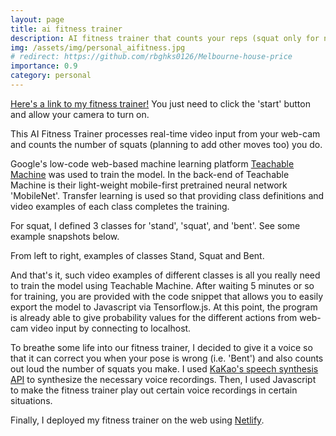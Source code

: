 ```yaml
---
layout: page
title: ai fitness trainer
description: AI fitness trainer that counts your reps (squat only for now) real-time from your webcam.
img: /assets/img/personal_aifitness.jpg
# redirect: https://github.com/rbghks0126/Melbourne-house-price
importance: 0.9
category: personal
---
```


<a href="https://mystifying-shannon-a5735f.netlify.app/">Here's a link to my fitness trainer!</a> You just need to click the 'start' button and allow your camera to turn on.

This AI Fitness Trainer processes real-time video input from your web-cam and counts the number of squats (planning to add other moves too) you do. 

Google's low-code web-based machine learning platform <a href="https://teachablemachine.withgoogle.com/">Teachable Machine</a> was used to train the model. In the back-end of Teachable Machine is their light-weight mobile-first  pretrained neural network 'MobileNet'. Transfer learning is used so that providing class definitions and video examples of each class completes the training.


For squat, I defined 3 classes for 'stand', 'squat', and 'bent'. See some example snapshots below.

<div class="row">
    <div class="col-sm mt-3 mt-md-0">
        <img class="img-fluid rounded z-depth-1" src="{{ '/assets/img/personal_AIsquat_stand.PNG' | relative_url }}" alt="" title="example image"/>
    </div>
    <div class="col-sm mt-3 mt-md-0">
        <img class="img-fluid rounded z-depth-1" src="{{ '/assets/img/personal_AIsquat_squat.PNG' | relative_url }}" alt="" title="example image"/>
    </div>
    <div class="col-sm mt-3 mt-md-0">
        <img class="img-fluid rounded z-depth-1" src="{{ '/assets/img/personal_AIsquat_bent.PNG' | relative_url }}" alt="" title="example image"/>
    </div>
</div>
<div class="caption">
    From left to right, examples of classes Stand, Squat and Bent.
</div>

And that's it, such video examples of different classes is all you really need to train the model using Teachable Machine. After waiting 5 minutes or so for training, you are provided with the code snippet that allows you to easily export the model to Javascript via Tensorflow.js. At this point, the program is already able to give probability values for the different actions from web-cam video input by connecting to localhost.

To breathe some life into our fitness trainer, I decided to give it a voice so that it can correct you when your pose is wrong (i.e. 'Bent') and also counts out loud the number of squats you make. I used <a href="https://developers.kakao.com">KaKao's speech synthesis API</a> to synthesize the necessary voice recordings. Then, I used Javascript to make the fitness trainer play out certain voice recordings in certain situations. 

Finally, I deployed my fitness trainer on the web using <a href="https://app.netlify.com/">Netlify</a>. 

